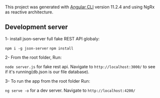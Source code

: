 
This project was generated with [Angular CLI](https://github.com/angular/angular-cli) version 11.2.4 and using NgRx as reactive architecture.

## Development server

1- install json-server full fake REST API globaly:

`npm i -g json-server`
`npm install`

2- From the root folder, Run:

`node server.js` for fake rest api. Navigate to `http://localhost:3000/` to see if it's running(db.json is our file database).

3- To run the app from the root folder Run:

`ng serve -o` for a dev server. Navigate to `http://localhost:4200/`

